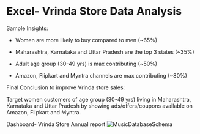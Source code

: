 # Excel- Vrinda Store Data Analysis 



Sample Insights:

* Women are more likely to buy compared to men (~65%)

* Maharashtra, Karnataka and Uttar Pradesh are the top 3 states (~35%)

* Adult age group (30-49 yrs) is max contributing (~50%)

* Amazon, Flipkart and Myntra channels are max contributing (~80%)





Final Conclusion to improve Vrinda store sales:

Target women customers of age group (30-49 yrs) living in Maharashtra, Karnataka and Uttar Pradesh by showing ads/offers/coupons available on Amazon, Flipkart and Myntra.





Dashboard- Vrinda Store Annual report 
![MusicDatabaseSchema](https://user-images.githubusercontent.com/112153548/213707717-bfc9f479-52d9-407b-99e1-e94db7ae10a3.png)
